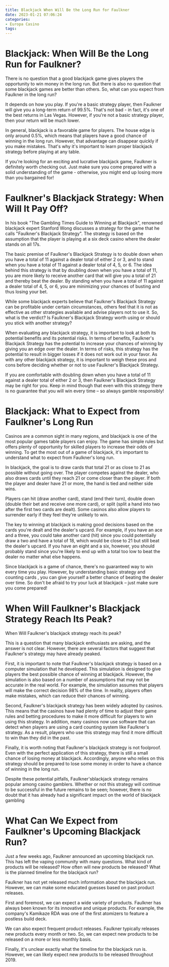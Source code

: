 ```yaml
---
title: Blackjack When Will Be the Long Run for Faulkner
date: 2023-01-21 07:06:24
categories:
- Europa Casino
tags:
---
```



#  Blackjack: When Will Be the Long Run for Faulkner?

There is no question that a good blackjack game gives players the opportunity to win money in the long run. But there is also no question that some blackjack games are better than others. So, what can you expect from Faulkner in the long run?

It depends on how you play. If you're a basic strategy player, then Faulkner will give you a long-term return of 99.5%. That's not bad - in fact, it's one of the best returns in Las Vegas. However, if you're not a basic strategy player, then your return will be much lower.

In general, blackjack is a favorable game for players. The house edge is only around 0.5%, which means that players have a good chance of winning in the long run. However, that advantage can disappear quickly if you make mistakes. That's why it's important to learn proper blackjack strategy before playing at any table.

If you're looking for an exciting and lucrative blackjack game, Faulkner is definitely worth checking out. Just make sure you come prepared with a solid understanding of the game - otherwise, you might end up losing more than you bargained for!

#  Faulkner's Blackjack Strategy: When Will It Pay Off?

In his book "The Gambling Times Guide to Winning at Blackjack", renowned blackjack expert Stanford Wong discusses a strategy for the game that he calls "Faulkner's Blackjack Strategy". The strategy is based on the assumption that the player is playing at a six deck casino where the dealer stands on all 17s.

The basic premise of Faulkner's Blackjack Strategy is to double down when you have a total of 11 against a dealer total of either 2 or 3, and to stand when you have a total of 11 against a dealer total of 4, 5, or 6. The idea behind this strategy is that by doubling down when you have a total of 11, you are more likely to receive another card that will give you a total of 21 and thereby beat the dealer. By standing when you have a total of 11 against a dealer total of 4, 5, or 6, you are minimizing your chances of busting and thus losing your bet.

While some blackjack experts believe that Faulkner's Blackjack Strategy can be profitable under certain circumstances, others feel that it is not as effective as other strategies available and advise players not to use it. So, what is the verdict? Is Faulkner's Blackjack Strategy worth using or should you stick with another strategy?

When evaluating any blackjack strategy, it is important to look at both its potential benefits and its potential risks. In terms of benefits, Faulkner's Blackjack Strategy has the potential to increase your chances of winning by giving you an edge over the dealer. In terms of risks, this strategy has the potential to result in bigger losses if it does not work out in your favor. As with any other blackjack strategy, it is important to weigh these pros and cons before deciding whether or not to use Faulkner's Blackjack Strategy.

If you are comfortable with doubling down when you have a total of 11 against a dealer total of either 2 or 3, then Faulkner's Blackjack Strategy may be right for you. Keep in mind though that even with this strategy there is no guarantee that you will win every time – so always gamble responsibly!

#  Blackjack: What to Expect from Faulkner's Long Run

Casinos are a common sight in many regions, and blackjack is one of the most popular games table players can enjoy. The game has simple rules but offers plenty of opportunity for skilled players to increase their odds of winning. To get the most out of a game of blackjack, it's important to understand what to expect from Faulkner's long run.

In blackjack, the goal is to draw cards that total 21 or as close to 21 as possible without going over. The player competes against the dealer, who also draws cards until they reach 21 or come closer than the player. If both the player and dealer have 21 or more, the hand is tied and neither side wins.

Players can hit (draw another card), stand (end their turn), double down (double their bet and receive one more card), or split (split a hand into two after the first two cards are dealt). Some casinos also allow players to surrender early if they feel they're unlikely to win.

The key to winning at blackjack is making good decisions based on the cards you're dealt and the dealer's upcard. For example, if you have an ace and a three, you could take another card (hit) since you could potentially draw a two and have a total of 18, which would be close to 21 but still beat the dealer's upcard. If you have an eight and a six, however, you should probably stand since you're likely to end up with a total too low to beat the dealer no matter what else happens.

Since blackjack is a game of chance, there's no guaranteed way to win every time you play. However, by understanding basic strategy and counting cards , you can give yourself a better chance of beating the dealer over time. So don't be afraid to try your luck at blackjack – just make sure you come prepared!

#  When Will Faulkner's Blackjack Strategy Reach Its Peak?

When Will Faulkner's blackjack strategy reach its peak?

This is a question that many blackjack enthusiasts are asking, and the answer is not clear. However, there are several factors that suggest that Faulkner's strategy may have already peaked.

First, it is important to note that Faulkner's blackjack strategy is based on a computer simulation that he developed. This simulation is designed to give players the best possible chance of winning at blackjack. However, the simulation is also based on a number of assumptions that may not be accurate in the real world. For example, the simulation assumes that players will make the correct decision 98% of the time. In reality, players often make mistakes, which can reduce their chances of winning.

Second, Faulkner's blackjack strategy has been widely adopted by casinos. This means that the casinos have had plenty of time to adjust their game rules and betting procedures to make it more difficult for players to win using this strategy. In addition, many casinos now use software that can detect when players are using a card counting system like Faulkner's strategy. As a result, players who use this strategy may find it more difficult to win than they did in the past.

Finally, it is worth noting that Faulkner's blackjack strategy is not foolproof. Even with the perfect application of this strategy, there is still a small chance of losing money at blackjack. Accordingly, anyone who relies on this strategy should be prepared to lose some money in order to have a chance of winning in the long run.

Despite these potential pitfalls, Faulkner'sblackjack strategy remains popular among casino gamblers. Whether or not this strategy will continue to be successful in the future remains to be seen; however, there is no doubt that it has already had a significant impact on the world of blackjack gambling

#  What Can We Expect from Faulkner's Upcoming Blackjack Run?

Just a few weeks ago, Faulkner announced an upcoming blackjack run. This has left the vaping community with many questions. What kind of products will be released? How often will new products be released? What is the planned timeline for the blackjack run?

Faulkner has not yet released much information about the blackjack run. However, we can make some educated guesses based on past product releases.

First and foremost, we can expect a wide variety of products. Faulkner has always been known for its innovative and unique products. For example, the company's Kamikaze RDA was one of the first atomizers to feature a postless build deck.

We can also expect frequent product releases. Faulkner typically releases new products every month or two. So, we can expect new products to be released on a more or less monthly basis.

Finally, it's unclear exactly what the timeline for the blackjack run is. However, we can likely expect new products to be released throughout 2019.